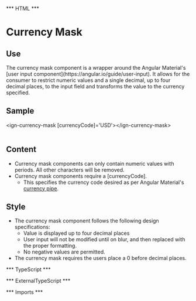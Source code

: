 *** HTML ***
# Currency Mask

## Use

<p>The currency mask component is a wrapper around the Angular Material's [user input component](https://angular.io/guide/user-input). It allows for the consumer to restrict
numeric values and a single decimal, up to four decimal places, to the input field and transforms the value to the currency specified. </p>

## Sample
<mat-tab-group>
    <mat-tab label="Component Sample">
        <div class="tab-height">
         <ign-currency-mask [currencyCode]='USD'></ign-currency-mask>
        </div></mat-tab>
    <mat-tab label="HTML"><div class="tab-height">
        <table style="width:100%">
         &lt;ign-currency-mask [currencyCode]='USD'&gt;&lt;/ign-currency-mask&gt;
        </table>
    </div></mat-tab>
</mat-tab-group>

## Content

* Currency mask components can only contain numeric values with periods. All other characters will be removed.
* Currency mask components require a [currencyCode].
    * This specifies the currency code desired as per Angular Material's [currency pipe](https://angular.io/api/common/CurrencyPipe).

## Style

* The currency mask component follows the following design specifications:
    * Value is displayed up to four decimal places
    * User input will not be modified until on blur, and then replaced with the proper formatting.
    * No negative values are permitted.
* The currency mask requires the users place a 0 before decimal places.

*** TypeScript *** 

*** ExternalTypeScript ***

*** Imports ***